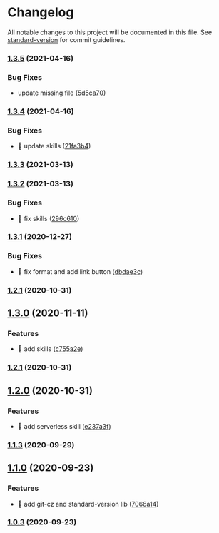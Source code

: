 # Changelog

All notable changes to this project will be documented in this file. See [standard-version](https://github.com/conventional-changelog/standard-version) for commit guidelines.

### [1.3.5](https://github.com/yeukfei02/yeukfei02.github.io/compare/v1.3.4...v1.3.5) (2021-04-16)


### Bug Fixes

* update missing file ([5d5ca70](https://github.com/yeukfei02/yeukfei02.github.io/commit/5d5ca70ecf925eef24a860609101627086a05106))

### [1.3.4](https://github.com/yeukfei02/yeukfei02.github.io/compare/v1.3.3...v1.3.4) (2021-04-16)


### Bug Fixes

* 🐛 update skills ([21fa3b4](https://github.com/yeukfei02/yeukfei02.github.io/commit/21fa3b4de21c04bb5d88c20f4a37673e2616ffdb))

### [1.3.3](https://github.com/yeukfei02/yeukfei02.github.io/compare/v1.3.2...v1.3.3) (2021-03-13)

### [1.3.2](https://github.com/yeukfei02/yeukfei02.github.io/compare/v1.3.1...v1.3.2) (2021-03-13)


### Bug Fixes

* 🐛 fix skills ([296c610](https://github.com/yeukfei02/yeukfei02.github.io/commit/296c610909c2ba0baaf052e6212515c8416368ff))

### [1.3.1](https://github.com/yeukfei02/yeukfei02.github.io/compare/v1.3.0...v1.3.1) (2020-12-27)


### Bug Fixes

* 🐛 fix format and add link button ([dbdae3c](https://github.com/yeukfei02/yeukfei02.github.io/commit/dbdae3cd1fdf3527814a6ee9021de47aec103f95))

### [1.2.1](https://github.com/yeukfei02/yeukfei02.github.io/compare/v1.2.0...v1.2.1) (2020-10-31)

## [1.3.0](https://github.com/yeukfei02/yeukfei02.github.io/compare/v1.2.0...v1.3.0) (2020-11-11)


### Features

* 🎸 add skills ([c755a2e](https://github.com/yeukfei02/yeukfei02.github.io/commit/c755a2e712ddf1a2f949f15b2e219bb7640f3f49))

### [1.2.1](https://github.com/yeukfei02/yeukfei02.github.io/compare/v1.2.0...v1.2.1) (2020-10-31)

## [1.2.0](https://github.com/yeukfei02/yeukfei02.github.io/compare/v1.1.3...v1.2.0) (2020-10-31)


### Features

* 🎸 add serverless skill ([e237a3f](https://github.com/yeukfei02/yeukfei02.github.io/commit/e237a3f82e251a8001f5106a4dfaeefdffdb6a1b))

### [1.1.3](https://github.com/yeukfei02/yeukfei02.github.io/compare/v1.1.1...v1.1.3) (2020-09-29)

## [1.1.0](https://github.com/yeukfei02/yeukfei02.github.io/compare/v1.0.3...v1.1.0) (2020-09-23)


### Features

* 🎸 add git-cz and standard-version lib ([7066a14](https://github.com/yeukfei02/yeukfei02.github.io/commit/7066a1400758ba7a623841ad5cde1435cd3e0ec1))

### [1.0.3](https://github.com/yeukfei02/yeukfei02.github.io/compare/v1.0.2...v1.0.3) (2020-09-23)
